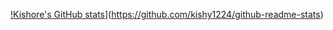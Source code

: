[!Kishore's GitHub stats](https://github-readme-stats.vercel.app/api?username=kishy1224)](https://github.com/kishy1224/github-readme-stats)
